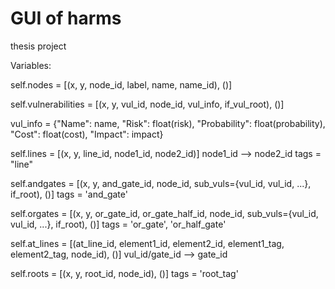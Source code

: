 # GUI of harms
thesis project

Variables: 

self.nodes = [(x, y, node_id, label, name, name_id), ()]

self.vulnerabilities = [(x, y, vul_id, node_id, vul_info, if_vul_root), ()]

vul_info = {"Name": name, "Risk": float(risk), "Probability": float(probability), "Cost": float(cost), "Impact": impact}

self.lines = [(x, y, line_id, node1_id, node2_id)] 
node1_id --> node2_id
tags = "line"

self.andgates = [(x, y, and_gate_id, node_id, sub_vuls={vul_id, vul_id, ...}, if_root), ()]
tags = 'and_gate'

self.orgates = [(x, y, or_gate_id, or_gate_half_id, node_id, sub_vuls={vul_id, vul_id, ...}, if_root), ()]
tags = 'or_gate', 'or_half_gate'

self.at_lines = [(at_line_id, element1_id, element2_id, element1_tag, element2_tag, node_id), ()]
vul_id/gate_id --> gate_id

self.roots = [(x, y, root_id, node_id), ()]
tags = 'root_tag'